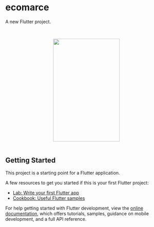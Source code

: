 # ecomarce

A new Flutter project.

<p>&nbsp;<br /></p><div class="separator" style="clear: both; text-align: center;"><a href="https://blogger.googleusercontent.com/img/b/R29vZ2xl/AVvXsEjssDrE8hQ6GBQpziiDopXi86JDKrFSdQ0Qi2BOHYGu9m_f3K70WJjsktRwizmaDk8sACgZOK30oGEsZTKEuDdSc0HdT0jZuf6W5Wsa3eR7PzRFsCC0m2_5l2k-PwDQD3wOH_N89gH4ecV0bEgzfMtdgkYDLv52DA1SkRRQFM5b5JsAWLmh3BjUtvDH3dk/s1980/shopily.jpg" imageanchor="1" style="margin-left: 1em; margin-right: 1em;"><img border="0" data-original-height="1980" data-original-width="1280" height="320" src="https://blogger.googleusercontent.com/img/b/R29vZ2xl/AVvXsEjssDrE8hQ6GBQpziiDopXi86JDKrFSdQ0Qi2BOHYGu9m_f3K70WJjsktRwizmaDk8sACgZOK30oGEsZTKEuDdSc0HdT0jZuf6W5Wsa3eR7PzRFsCC0m2_5l2k-PwDQD3wOH_N89gH4ecV0bEgzfMtdgkYDLv52DA1SkRRQFM5b5JsAWLmh3BjUtvDH3dk/s320/shopily.jpg" width="207" /></a></div><br />

## Getting Started

This project is a starting point for a Flutter application.

A few resources to get you started if this is your first Flutter project:

- [Lab: Write your first Flutter app](https://docs.flutter.dev/get-started/codelab)
- [Cookbook: Useful Flutter samples](https://docs.flutter.dev/cookbook)

For help getting started with Flutter development, view the
[online documentation](https://docs.flutter.dev/), which offers tutorials,
samples, guidance on mobile development, and a full API reference.
